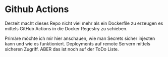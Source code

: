 # Github Actions

Derzeit macht dieses Repo nicht viel mehr als ein Dockerfile zu erzeugen es mittels GitHub Actions in die Docker Regestry zu schieben.

Primäre möchte ich mir hier anschauen, wie man Secrets sicher injecten kann und wie es funktioniert. Deployments auf remote Servern mittels sicheren Zugriff. ABER das ist noch auf der ToDo Liste.

